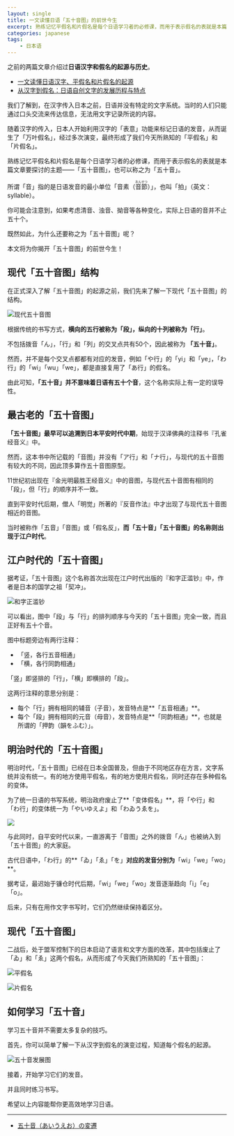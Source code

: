 ```yaml
---
layout: single
title: 一文读懂日语「五十音图」的前世今生
excerpt: 熟练记忆平假名和片假名是每个日语学习者的必修课，而用于表示假名的表就是本篇文章要探讨的重点——「五十音图」，也可以称之为「五十音」。
categories: japanese
tags:
    - 日本语
---
```


之前的两篇文章介绍过**日语汉字和假名的起源与历史**。

- [一文读懂日语汉字、平假名和片假名的起源](/japanese/kanji-kata-origin/)
- [从汉字到假名：日语自创文字的发展历程与特点](/japanese/kanji-kana/)

我们了解到，在汉字传入日本之前，日语并没有特定的文字系统。当时的人们只能通过口头交流来传达信息，无法用文字记录所说的内容。

随着汉字的传入，日本人开始利用汉字的「表意」功能来标记日语的发音，从而诞生了「万叶假名」，经过多次演变，最终形成了我们今天所熟知的「平假名」和「片假名」。

熟练记忆平假名和片假名是每个日语学习者的必修课，而用于表示假名的表就是本篇文章要探讨的主题——「五十音图」，也可以称之为「五十音」。

所谓「音」指的是日语发音的最小单位「音素<span class='more'>（<ruby>音節<rt>おんせつ</rt></ruby>）</span>」，也叫「拍」<span class='more'>（英文：syllable）</span>。

你可能会注意到，如果考虑清音、浊音、拗音等各种变化，实际上日语的音并不止五十个。

既然如此，为什么还要称之为「五十音图」呢？

本文将为你揭开「五十音图」的前世今生！

## 现代「五十音图」结构

在正式深入了解「五十音图」的起源之前，我们先来了解一下现代「五十音图」的结构。

![现代五十音图](/assets/images/gojuon/graph-morden.jpg)

根据传统的书写方式，**横向的五行被称为「段」，纵向的十列被称为「行」**。

不包括拨音「ん」，「行」和「列」的交叉点共有50个，因此被称为 **「五十音」**。

然而，并不是每个交叉点都都有对应的发音，例如「や行」的「yi」和「ye」，「わ行」的「wi」「wu」「we」，都是直接复用了「あ行」的假名。

由此可知，**「五十音」并不意味着日语有五十个音**，这个名称实际上有一定的误导性。

## 最古老的「五十音图」

**「五十音图」最早可以追溯到日本平安时代中期**，始现于汉译佛典的注释书『孔雀经音义』中。

然而，这本书中所记载的「音图」并没有「ア行」和「ナ行」，与现代的五十音图有较大的不同，因此顶多算作五十音图原型。

11世纪初出现在『金光明最胜王经音义』中的音图，与现代五十音图有相同的「段」，但「行」的顺序并不一致。

直到平安时代后期，僧人「明觉」所著的『反音作法』中才出现了与现代五十音图相近的音图。

当时被称作「五音」「音图」或「假名反」，**而「五十音」「五十音图」的名称则出现于江户时代**。

## 江户时代的「五十音图」

据考证，「五十音图」这个名称首次出现在江户时代出版的『和字正滥钞』中，作者是日本的国学之祖「契冲」。

![和字正滥钞](/assets/images/gojuon/wa-ji-shou-ran-sho.png)

可以看出，图中「段」与「行」的排列顺序与今天的「五十音图」完全一致，而且正好有五十个音。

图中标题旁边有两行注释：

- 「竖，各行五音相通」
- 「横，各行同韵相通」

「竖」即竖排的「行」，「横」即横排的「段」。

这两行注释的意思分别是：
- 每个「行」拥有相同的辅音<span class='more'>（子音）</span>，发音特点是**「五音相通」**。
- 每个「段」拥有相同的元音<span class='more'>（母音）</span>，发音特点是**「同韵相通」**，也就是所谓的「押韵<span class='more'>（韻をふむ）</span>」。

## 明治时代的「五十音图」

明治时代，「五十音图」已经在日本全国普及，但由于不同地区存在方言，文字系统并没有统一。有的地方使用平假名，有的地方使用片假名，同时还存在多种假名的变体。

为了统一日语的书写系统，明治政府废止了**「变体假名」**，将「や行」和「わ行」的变体统一为「やいゆえよ」和「わゐうゑを」。

![](/assets/images/gojuon/graph.png)

与此同时，自平安时代以来，一直游离于「音图」之外的拨音「ん」也被纳入到「五十音图」的大家庭。

古代日语中，「わ行」的**「ゐ」「ゑ」「を」**对应的发音分别为**「wi」「we」「wo」**。

据考证，最迟始于镰仓时代后期，「wi」「we」「wo」发音逐渐趋向「i」「e」「o」。

后来，只有在用作文字书写时，它们仍然继续保持着区分。

## 现代「五十音图」

二战后，处于盟军控制下的日本启动了语言和文字方面的改革，其中包括废止了「ゐ」和「ゑ」这两个假名，从而形成了今天我们所熟知的「五十音图」：

![平假名](/assets/images/gojuon/graph-now.png)

![片假名](/assets/images/gojuon/graph-now-katakana.png)

## 如何学习「五十音」

学习五十音并不需要太多复杂的技巧。

首先，你可以简单了解一下从汉字到假名的演变过程，知道每个假名的起源。

![五十音发展图](/assets/images/gojuon/kana-dev-chart.png)

接着，开始学习它们的发音。

并且同时练习书写。

希望以上内容能帮你更高效地学习日语。

---

- [五十音（あいうえお）の変遷](http://chomchom2.xsrv.jp/archives/2194/)
